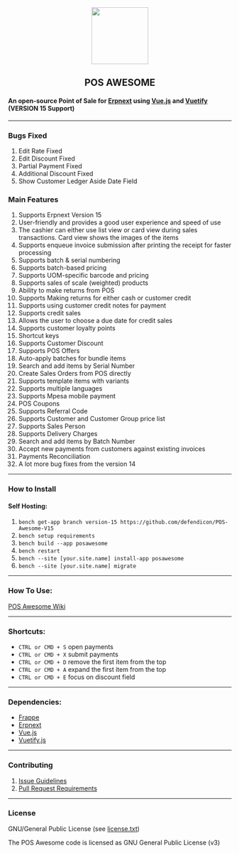 <div align="center">
    <img src="https://frappecloud.com/files/pos.png" height="128">
    <h2>POS AWESOME</h2>
</div>

#### An open-source Point of Sale for [Erpnext](https://github.com/frappe/erpnext) using [Vue.js](https://github.com/vuejs/vue) and [Vuetify](https://github.com/vuetifyjs/vuetify) (VERSION 15 Support)

---
### Bugs Fixed
1. Edit Rate Fixed
2. Edit Discount Fixed
3. Partial Payment Fixed
4. Additional Discount Fixed
5. Show Customer Ledger Aside Date Field

### Main Features

1. Supports Erpnext Version 15
2. User-friendly and provides a good user experience and speed of use
3. The cashier can either use list view or card view during sales transactions. Card view shows the images of the items
4. Supports enqueue invoice submission after printing the receipt for faster processing
5. Supports batch & serial numbering
6. Supports batch-based pricing
7. Supports UOM-specific barcode and pricing
8. Supports sales of scale (weighted) products
9. Ability to make returns from POS
10. Supports Making returns for either cash or customer credit
11. Supports using customer credit notes for payment
12. Supports credit sales
13. Allows the user to choose a due date for credit sales
14. Supports customer loyalty points
15. Shortcut keys
16. Supports Customer Discount
17. Supports POS Offers
18. Auto-apply batches for bundle items
19. Search and add items by Serial Number
20. Create Sales Orders from POS directly
21. Supports template items with variants
22. Supports multiple languages
23. Supports Mpesa mobile payment
24. POS Coupons
25. Supports Referral Code
26. Supports Customer and Customer Group price list
27. Supports Sales Person
28. Supports Delivery Charges
29. Search and add items by Batch Number
30. Accept new payments from customers against existing invoices
31. Payments Reconciliation
32. A lot more bug fixes from the version 14
---

### How to Install

#### Self Hosting:

1. `bench get-app branch version-15 https://github.com/defendicon/POS-Awesome-V15`
2. `bench setup requirements`
3. `bench build --app posawesome`
4. `bench restart`
5. `bench --site [your.site.name] install-app posawesome`
6. `bench --site [your.site.name] migrate`

---


### How To Use:

[POS Awesome Wiki](https://github.com/yrestom/POS-Awesome/wiki)

---

### Shortcuts:

- `CTRL or CMD + S` open payments
- `CTRL or CMD + X` submit payments
- `CTRL or CMD + D` remove the first item from the top
- `CTRL or CMD + A` expand the first item from the top
- `CTRL or CMD + E` focus on discount field

---

### Dependencies:

- [Frappe](https://github.com/frappe/frappe)
- [Erpnext](https://github.com/frappe/erpnext)
- [Vue.js](https://github.com/vuejs/vue)
- [Vuetify.js](https://github.com/vuetifyjs/vuetify)

---

### Contributing

1. [Issue Guidelines](https://github.com/frappe/erpnext/wiki/Issue-Guidelines)
2. [Pull Request Requirements](https://github.com/frappe/erpnext/wiki/Contribution-Guidelines)

---

### License

GNU/General Public License (see [license.txt](https://github.com/yrestom/POS-Awesome/blob/master/license.txt))

The POS Awesome code is licensed as GNU General Public License (v3)

